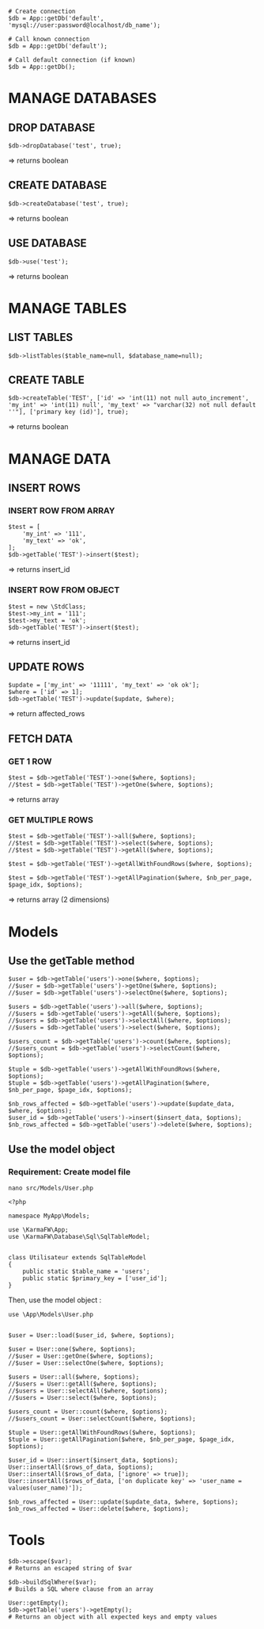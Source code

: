 
```
# Create connection
$db = App::getDb('default', 'mysql://user:password@localhost/db_name');

# Call known connection
$db = App::getDb('default');

# Call default connection (if known)
$db = App::getDb();
```

# MANAGE DATABASES

## DROP DATABASE
```
$db->dropDatabase('test', true);
```
=> returns boolean

## CREATE DATABASE
```
$db->createDatabase('test', true);
```
=> returns boolean

## USE DATABASE
```
$db->use('test');
```
=> returns boolean


# MANAGE TABLES

## LIST TABLES
```
$db->listTables($table_name=null, $database_name=null);
```

## CREATE TABLE
```
$db->createTable('TEST', ['id' => 'int(11) not null auto_increment', 'my_int' => 'int(11) null', 'my_text' => "varchar(32) not null default ''"], ['primary key (id)'], true);
```
=> returns boolean



# MANAGE DATA

## INSERT ROWS

### INSERT ROW FROM ARRAY
```
$test = [
    'my_int' => '111',
    'my_text' => 'ok',
];
$db->getTable('TEST')->insert($test);
```
=> returns insert_id

### INSERT ROW FROM OBJECT
```
$test = new \StdClass;
$test->my_int = '111';
$test->my_text = 'ok';
$db->getTable('TEST')->insert($test);
```
=> returns insert_id


## UPDATE ROWS
```
$update = ['my_int' => '11111', 'my_text' => 'ok ok'];
$where = ['id' => 1];
$db->getTable('TEST')->update($update, $where);
```
=> return affected_rows


## FETCH DATA

### GET 1 ROW
```
$test = $db->getTable('TEST')->one($where, $options);
//$test = $db->getTable('TEST')->getOne($where, $options);
```
=> returns array


### GET MULTIPLE ROWS
```
$test = $db->getTable('TEST')->all($where, $options);
//$test = $db->getTable('TEST')->select($where, $options);
//$test = $db->getTable('TEST')->getAll($where, $options);

$test = $db->getTable('TEST')->getAllWithFoundRows($where, $options);

$test = $db->getTable('TEST')->getAllPagination($where, $nb_per_page, $page_idx, $options);
```
=> returns array (2 dimensions)


# Models


## Use the getTable method

```
$user = $db->getTable('users')->one($where, $options);
//$user = $db->getTable('users')->getOne($where, $options);
//$user = $db->getTable('users')->selectOne($where, $options);

$users = $db->getTable('users')->all($where, $options);
//$users = $db->getTable('users')->getAll($where, $options);
//$users = $db->getTable('users')->selectAll($where, $options);
//$users = $db->getTable('users')->select($where, $options);

$users_count = $db->getTable('users')->count($where, $options);
//$users_count = $db->getTable('users')->selectCount($where, $options);

$tuple = $db->getTable('users')->getAllWithFoundRows($where, $options);
$tuple = $db->getTable('users')->getAllPagination($where, $nb_per_page, $page_idx, $options);
```

```
$nb_rows_affected = $db->getTable('users')->update($update_data, $where, $options);
$user_id = $db->getTable('users')->insert($insert_data, $options);
$nb_rows_affected = $db->getTable('users')->delete($where, $options);
```


## Use the model object

### Requirement: Create model file

```
nano src/Models/User.php
```

```
<?php

namespace MyApp\Models;

use \KarmaFW\App;
use \KarmaFW\Database\Sql\SqlTableModel;


class Utilisateur extends SqlTableModel
{
    public static $table_name = 'users';
    public static $primary_key = ['user_id'];
}
```

Then, use the model object :
```
use \App\Models\User.php


$user = User::load($user_id, $where, $options);

$user = User::one($where, $options);
//$user = User::getOne($where, $options);
//$user = User::selectOne($where, $options);

$users = User::all($where, $options);
//$users = User::getAll($where, $options);
//$users = User::selectAll($where, $options);
//$users = User::select($where, $options);

$users_count = User::count($where, $options);
//$users_count = User::selectCount($where, $options);

$tuple = User::getAllWithFoundRows($where, $options);
$tuple = User::getAllPagination($where, $nb_per_page, $page_idx, $options);
```

```
$user_id = User::insert($insert_data, $options);
User::insertAll($rows_of_data, $options);
User::insertAll($rows_of_data, ['ignore' => true]);
User::insertAll($rows_of_data, ['on duplicate key' => 'user_name = values(user_name)']);

$nb_rows_affected = User::update($update_data, $where, $options);
$nb_rows_affected = User::delete($where, $options);
```


# Tools

```
$db->escape($var);
# Returns an escaped string of $var
```

```
$db->buildSqlWhere($var);
# Builds a SQL where clause from an array
```

```
User::getEmpty();
$db->getTable('users')->getEmpty();
# Returns an object with all expected keys and empty values
```
